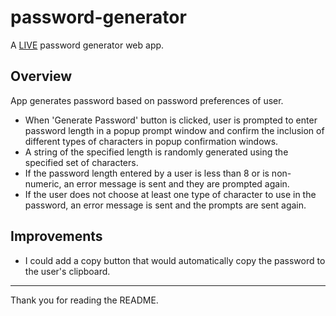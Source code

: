 # password-generator
A [LIVE](https://alexmayberry.github.io/password-generator/) password generator web app.

## Overview
App generates password based on password preferences of user.
- When 'Generate Password' button is clicked, user is prompted to enter password length in a popup prompt window and confirm the inclusion of different types of characters in popup confirmation windows.
- A string of the specified length is randomly generated using the specified set of characters.
- If the password length entered by a user is less than 8 or is non-numeric, an error message is sent and they are prompted again. 
- If the user does not choose at least one type of character to use in the password, an error message is sent and the prompts are sent again.

## Improvements
- I could add a copy button that would automatically copy the password to the user's clipboard.

***

Thank you for reading the README.